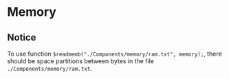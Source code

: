 # Memory

## Notice

To use function `$readmemb("./Components/memory/ram.txt", memory);`, there should be space partitions between bytes in the file `./Components/memory/ram.txt`.
